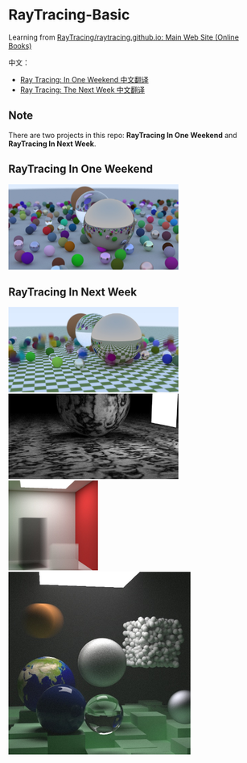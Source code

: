 # RayTracing-Basic

Learning from [RayTracing/raytracing.github.io: Main Web Site (Online Books)](https://github.com/RayTracing/raytracing.github.io)

中文：

- [Ray Tracing: In One Weekend 中文翻译](https://zhuanlan.zhihu.com/p/128582904)
- [Ray Tracing: The Next Week 中文翻译](https://zhuanlan.zhihu.com/p/129372723)

## Note

There are two projects in this repo: **RayTracing In One Weekend** and **RayTracing In Next Week**. 

## RayTracing In One Weekend

<img src="https://github.com/konas122/Hands-on-RayTracing/blob/main/pics/OneWeekend/output.jpg?raw=true" style="zoom: 33%;" />

## RayTracing In Next Week

<img src="https://github.com/konas122/Hands-on-RayTracing/blob/main/pics/NextWeek/chess_texture.jpg?raw=true" style="zoom: 33%;" />

<img src="https://github.com/konas122/Hands-on-RayTracing/blob/main/pics/NextWeek/simple_light.jpg?raw=true" style="zoom: 33%;" />

<img src="https://github.com/konas122/Hands-on-RayTracing/blob/main/pics/NextWeek/cornell_smoke.jpg?raw=true" style="zoom:33%;" />

<img src="https://github.com/konas122/Hands-on-RayTracing/blob/main/pics/NextWeek/final_scene.jpg?raw=true" style="zoom:67%;" />
